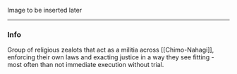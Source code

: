 Image to be inserted later

---
### Info
Group of religious zealots that act as a militia across [[Chimo-Nahagi]], enforcing their own laws and exacting justice in a way they see fitting - most often than not immediate execution without trial.
